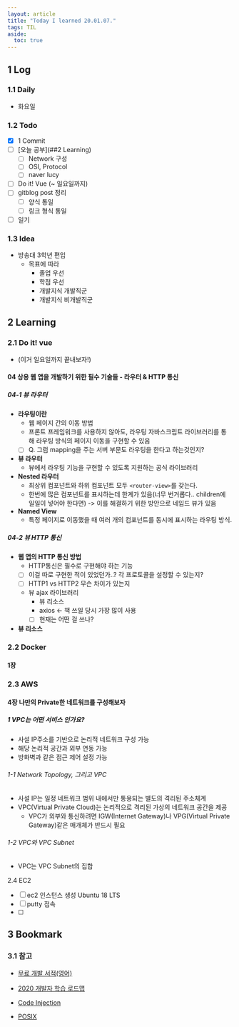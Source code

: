 ```yaml
---
layout: article
title: "Today I learned 20.01.07."
tags: TIL
aside:
  toc: true
---
```


## 1 Log

### 1.1 Daily

- 화요일

  

### 1.2 Todo

- [x] 1 Commit
- [ ] [오늘 공부](##2 Learning)
  - [ ] Network 구성
  - [ ] OSI, Protocol
  - [ ] naver lucy
- [ ] Do it! Vue (~ 일요일까지)
- [ ] gitblog post 정리
  - [ ] 양식 통일
  - [ ] 링크 형식 통일
- [ ] 일기

### 1.3 Idea

- 방송대 3학년 편입
  - 목표에 따라
    - 졸업 우선
    - 학점 우선
    - 개발지식 개발직군
    - 개발지식 비개발직군




## 2 Learning

### 2.1 Do it! vue

- (이거 일요일까지 끝내보자!)

#### 04 상용 웹 앱을 개발하기 위한 필수 기술들 - 라우터 & HTTP 통신

##### 04-1 뷰 라우터

- **라우팅이란**
  - 웹 페이지 간의 이동 방법
  - 프론트 프레임워크를 사용하지 않아도, 라우팅 자바스크립트 라이브러리를 통해 라우팅 방식의 페이지 이동을 구현할 수 있음
  - [ ] Q. 그럼 mapping을 주는 서버 부문도 라우팅을 한다고 하는것인지?
- **뷰 라우터**
  - 뷰에서 라우팅 기능을 구현할 수 있도록 지원하는 공식 라이브러리
- **Nested 라우터**
  - 최상위 컴포넌트와 하위 컴포넌트 모두 `<router-view>`를 갖는다.
  - 한번에 많은 컴포넌트를 표시하는데 한계가 있음(너무 번거롭다.. children에 일일이 넣어야 한다면) -> 이를 해결하기 위한 방안으로 네임드 뷰가 있음
- **Named View**
  - 특정 페이지로 이동했을 때 여러 개의 컴포넌트를 동시에 표시하는 라우팅 방식.

##### 04-2 뷰 HTTP 통신

- **웹 앱의 HTTP 통신 방법**
  - HTTP통신은 필수로 구현해야 하는 기능
  - [ ] 이걸 따로 구현한 적이 있었던가..? 각 프로토콜을 설정할 수 있는지? 
  - [ ] HTTP1 vs HTTP2 무슨 차이가 있는지
  - 뷰 ajax 라이브러리
    - 뷰 리소스
    - axios <- 책 쓰일 당시 가장 많이 사용
    - [ ] 현재는 어떤 걸 쓰나?
- **뷰 리소스**



### 2.2 Docker

#### 1장



### 2.3 AWS

#### 4장 나만의 Private한 네트워크를 구성해보자

##### 1 VPC는 어떤 서비스 인가요?

- 사설 IP주소를 기반으로 논리적 네트워크 구성 가능
- 해당 논리적 공간과 외부 연동 가능
- 방화벽과 같은 접근 제어 설정 가능

###### 1-1 Network Topology, 그리고 VPC

- 사설 IP는 일정 네트워크 범위 내에서만 통용되는 별도의 격리된 주소체계
- VPC(Virtual Private Cloud)는 논리적으로 격리된 가상의 네트워크 공간을 제공
  - VPC가 외부와 통신하려면 IGW(Internet Gateway)나 VPG(Virtual Private Gateway)같은 매개체가 반드시 필요

###### 1-2 VPC와 VPC Subnet

- VPC는 VPC Subnet의 집합



2.4 EC2

- [ ] ec2 인스턴스 생성 Ubuntu 18 LTS
- [ ] putty 접속
- [ ] 




## 3 Bookmark
### 3.1 참고

- [무료 개발 서적(영어)](https://books.goalkicker.com/)
- [2020 개발자 학습 로드맵](https://github.com/kamranahmedse/developer-roadmap)
- [Code Injection](https://ko.wikipedia.org/wiki/코드_인젝션)

- [POSIX](https://ko.wikipedia.org/wiki/POSIX)

